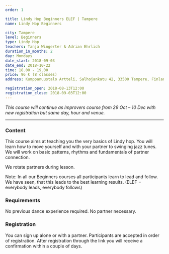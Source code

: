 ```yaml
---
order: 1

title: Lindy Hop Beginners ELEF | Tampere
name: Lindy Hop Beginners

city: Tampere
level: Beginners
type: Lindy Hop
teachers: Tanja Wingerter & Adrian Ehrlich 
duration_in_months: 2
day: Mondays
date_start: 2018-09-03
date_end: 2018-10-22
time: 18.00 - 19.00
price: 96 € (8 classes)
address: Kumppanuustalo Artteli, Salhojankatu 42, 33500 Tampere, Finland

registration_open: 2018-08-13T12:00
registration_close: 2018-09-03T12:00
---
```


_This course will continue as Improvers course from 29 Oct – 10 Dec with new registration but same day, hour and venue._

---

### Content
This course aims at teaching you the very basics of Lindy hop. You will learn how to move yourself and with your partner to swinging jazz tunes. We will work on basic patterns, rhythms and fundamentals of partner connection.

We rotate partners during lesson.

Note: In all our Beginners courses all participants learn to lead and follow. We have seen, that this leads to the best learning results. (ELEF = everybody leads, everybody follows)

### Requirements
No previous dance experience required. No partner necessary.

### Registration
You can sign up alone or with a partner. Participants are accepted in order of registration. After registration through the link you will receive a confirmation within a couple of days.



